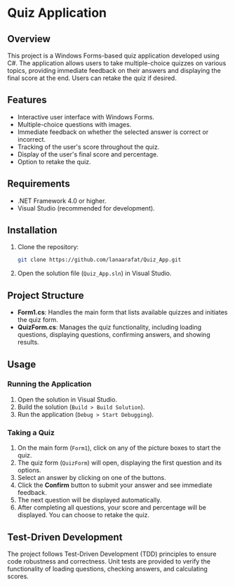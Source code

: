 # Quiz Application

## Overview

This project is a Windows Forms-based quiz application developed using C#. The application allows users to take multiple-choice quizzes on various topics, providing immediate feedback on their answers and displaying the final score at the end. Users can retake the quiz if desired.

## Features

- Interactive user interface with Windows Forms.
- Multiple-choice questions with images.
- Immediate feedback on whether the selected answer is correct or incorrect.
- Tracking of the user's score throughout the quiz.
- Display of the user's final score and percentage.
- Option to retake the quiz.

## Requirements

- .NET Framework 4.0 or higher.
- Visual Studio (recommended for development).

## Installation

1. Clone the repository:
   ```sh
   git clone https://github.com/lanaarafat/Quiz_App.git
   ```
2. Open the solution file (`Quiz_App.sln`) in Visual Studio.

## Project Structure

- **Form1.cs**: Handles the main form that lists available quizzes and initiates the quiz form.
- **QuizForm.cs**: Manages the quiz functionality, including loading questions, displaying questions, confirming answers, and showing results.

## Usage

### Running the Application

1. Open the solution in Visual Studio.
2. Build the solution (`Build > Build Solution`).
3. Run the application (`Debug > Start Debugging`).

### Taking a Quiz

1. On the main form (`Form1`), click on any of the picture boxes to start the quiz.
2. The quiz form (`QuizForm`) will open, displaying the first question and its options.
3. Select an answer by clicking on one of the buttons.
4. Click the **Confirm** button to submit your answer and see immediate feedback.
5. The next question will be displayed automatically.
6. After completing all questions, your score and percentage will be displayed. You can choose to retake the quiz.

## Test-Driven Development

The project follows Test-Driven Development (TDD) principles to ensure code robustness and correctness. Unit tests are provided to verify the functionality of loading questions, checking answers, and calculating scores.